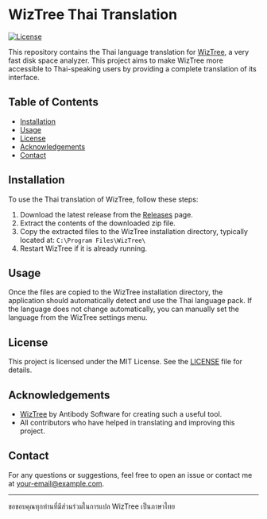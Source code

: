 # WizTree Thai Translation

[![License](https://img.shields.io/badge/license-MIT-blue.svg)](LICENSE)

This repository contains the Thai language translation for [WizTree](https://diskanalyzer.com/), a very fast disk space analyzer. This project aims to make WizTree more accessible to Thai-speaking users by providing a complete translation of its interface.

## Table of Contents
- [Installation](#installation)
- [Usage](#usage)
- [License](#license)
- [Acknowledgements](#acknowledgements)
- [Contact](#contact)

## Installation

To use the Thai translation of WizTree, follow these steps:

1. Download the latest release from the [Releases](https://github.com/yourusername/wiztree-thai/releases) page.
2. Extract the contents of the downloaded zip file.
3. Copy the extracted files to the WizTree installation directory, typically located at: `C:\Program Files\WizTree\`
4. Restart WizTree if it is already running.

## Usage

Once the files are copied to the WizTree installation directory, the application should automatically detect and use the Thai language pack. If the language does not change automatically, you can manually set the language from the WizTree settings menu.

## License

This project is licensed under the MIT License. See the [LICENSE](LICENSE) file for details.

## Acknowledgements

- [WizTree](https://diskanalyzer.com/) by Antibody Software for creating such a useful tool.
- All contributors who have helped in translating and improving this project.

## Contact

For any questions or suggestions, feel free to open an issue or contact me at [your-email@example.com](mailto:your-email@example.com).

---

ขอขอบคุณทุกท่านที่มีส่วนร่วมในการแปล WizTree เป็นภาษาไทย


